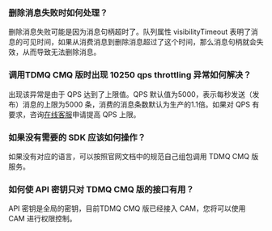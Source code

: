 ### 删除消息失败时如何处理？ 
删除消息失败可能是因为消息句柄超时了。队列属性 visibilityTimeout 表明了消息的可见时间，如果从消费消息到删除消息超过了这个时间，那么消息句柄就会失效，从而导致无法删除消息。 

### 调用TDMQ CMQ 版时出现 10250 qps throttling 异常如何解决？ 
出现该异常是由于 QPS 达到了上限值。QPS 默认值为5000，表示每秒发送（发布）消息的上限为5000 条，消费的消息条数默认为生产的1.1倍。如果对 QPS 有要求，咨询[在线客服](https://cloud.tencent.com/online-service?from=connect-us)申请提高 QPS 上限。

### 如果没有需要的 SDK 应该如何操作？
如果没有对应的语言，可以按照官网文档中的规范自己组包调用 TDMQ CMQ 版服务。

### 如何使 API 密钥只对 TDMQ CMQ 版的接口有用？
API 密钥是全局的密钥，目前TDMQ CMQ 版已经接入 CAM，您将可以使用 CAM 进行权限控制。

